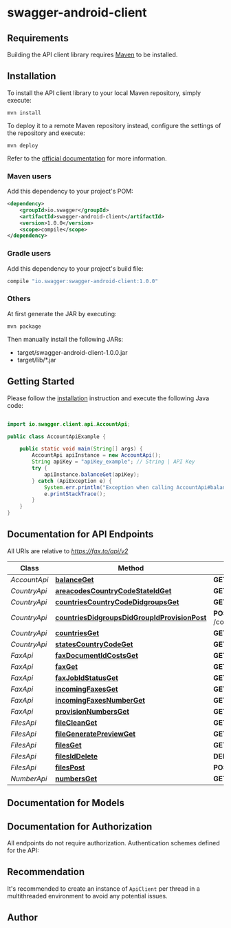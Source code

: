 # swagger-android-client

## Requirements

Building the API client library requires [Maven](https://maven.apache.org/) to be installed.

## Installation

To install the API client library to your local Maven repository, simply execute:

```shell
mvn install
```

To deploy it to a remote Maven repository instead, configure the settings of the repository and execute:

```shell
mvn deploy
```

Refer to the [official documentation](https://maven.apache.org/plugins/maven-deploy-plugin/usage.html) for more information.

### Maven users

Add this dependency to your project's POM:

```xml
<dependency>
    <groupId>io.swagger</groupId>
    <artifactId>swagger-android-client</artifactId>
    <version>1.0.0</version>
    <scope>compile</scope>
</dependency>
```

### Gradle users

Add this dependency to your project's build file:

```groovy
compile "io.swagger:swagger-android-client:1.0.0"
```

### Others

At first generate the JAR by executing:

    mvn package

Then manually install the following JARs:

* target/swagger-android-client-1.0.0.jar
* target/lib/*.jar

## Getting Started

Please follow the [installation](#installation) instruction and execute the following Java code:

```java

import io.swagger.client.api.AccountApi;

public class AccountApiExample {

    public static void main(String[] args) {
        AccountApi apiInstance = new AccountApi();
        String apiKey = "apiKey_example"; // String | API Key
        try {
            apiInstance.balanceGet(apiKey);
        } catch (ApiException e) {
            System.err.println("Exception when calling AccountApi#balanceGet");
            e.printStackTrace();
        }
    }
}

```

## Documentation for API Endpoints

All URIs are relative to *https://fax.to/api/v2*

Class | Method | HTTP request | Description
------------ | ------------- | ------------- | -------------
*AccountApi* | [**balanceGet**](docs/AccountApi.md#balanceGet) | **GET** /balance | 
*CountryApi* | [**areacodesCountryCodeStateIdGet**](docs/CountryApi.md#areacodesCountryCodeStateIdGet) | **GET** /areacodes/{countryCode}/{stateId} | 
*CountryApi* | [**countriesCountryCodeDidgroupsGet**](docs/CountryApi.md#countriesCountryCodeDidgroupsGet) | **GET** /countries/{countryCode}/didgroups | 
*CountryApi* | [**countriesDidgroupsDidGroupIdProvisionPost**](docs/CountryApi.md#countriesDidgroupsDidGroupIdProvisionPost) | **POST** /countries/didgroups/{didGroupId}/provision | 
*CountryApi* | [**countriesGet**](docs/CountryApi.md#countriesGet) | **GET** /countries | 
*CountryApi* | [**statesCountryCodeGet**](docs/CountryApi.md#statesCountryCodeGet) | **GET** /states/{countryCode} | 
*FaxApi* | [**faxDocumentIdCostsGet**](docs/FaxApi.md#faxDocumentIdCostsGet) | **GET** /fax/{document_id}/costs | 
*FaxApi* | [**faxGet**](docs/FaxApi.md#faxGet) | **GET** /fax | 
*FaxApi* | [**faxJobIdStatusGet**](docs/FaxApi.md#faxJobIdStatusGet) | **GET** /fax/{job_id}/status | 
*FaxApi* | [**incomingFaxesGet**](docs/FaxApi.md#incomingFaxesGet) | **GET** /incoming-faxes | 
*FaxApi* | [**incomingFaxesNumberGet**](docs/FaxApi.md#incomingFaxesNumberGet) | **GET** /incoming-faxes/{number} | 
*FaxApi* | [**provisionNumbersGet**](docs/FaxApi.md#provisionNumbersGet) | **GET** /provision-numbers | 
*FilesApi* | [**fileCleanGet**](docs/FilesApi.md#fileCleanGet) | **GET** /file-clean | 
*FilesApi* | [**fileGeneratePreviewGet**](docs/FilesApi.md#fileGeneratePreviewGet) | **GET** /file-generate-preview | 
*FilesApi* | [**filesGet**](docs/FilesApi.md#filesGet) | **GET** /files | 
*FilesApi* | [**filesIdDelete**](docs/FilesApi.md#filesIdDelete) | **DELETE** /files/{id} | 
*FilesApi* | [**filesPost**](docs/FilesApi.md#filesPost) | **POST** /files | 
*NumberApi* | [**numbersGet**](docs/NumberApi.md#numbersGet) | **GET** /numbers | 


## Documentation for Models



## Documentation for Authorization

All endpoints do not require authorization.
Authentication schemes defined for the API:

## Recommendation

It's recommended to create an instance of `ApiClient` per thread in a multithreaded environment to avoid any potential issues.

## Author



